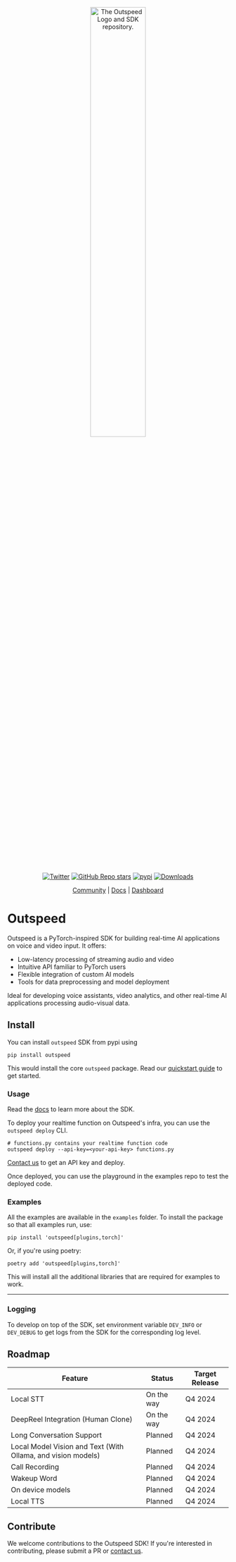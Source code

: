 <div align="center">

<p align="center">
  <picture>
  <source media="(prefers-color-scheme: dark)" srcset="/.github/outspeed_dark.jpg">
  <source media="(prefers-color-scheme: light)" srcset="/.github/outspeed_light.jpg">
  <img style="width:50%;" alt="The Outspeed Logo and SDK repository." src="https://raw.githubusercontent.com/outspeed/outspeed/main/.github/banner_light.png" width="50%">
  </picture>
</p>

[![Twitter](https://img.shields.io/twitter/url/https/twitter.com/outspeed.svg?style=social&label=Follow%20%40outspeedAI)](https://twitter.com/outspeedAI) [![GitHub Repo stars](https://img.shields.io/github/stars/outspeed-ai/outspeed?style=social)](https://github.com/outspeed-ai/outspeed)
[![pypi](https://img.shields.io/pypi/v/outspeed.svg)](https://pypi.python.org/pypi/outspeed)
[![Downloads](https://static.pepy.tech/badge/outspeed/month)](https://pepy.tech/project/outspeed)

[Community](https://discord.gg/cmffw6syvp) | [Docs](https://docs.outspeed.com) | [Dashboard](https://app.outspeed.com)

</div>

# Outspeed

Outspeed is a PyTorch-inspired SDK for building real-time AI applications on voice and video input. It offers:

- Low-latency processing of streaming audio and video
- Intuitive API familiar to PyTorch users
- Flexible integration of custom AI models
- Tools for data preprocessing and model deployment

Ideal for developing voice assistants, video analytics, and other real-time AI applications processing audio-visual data.

## Install

You can install `outspeed` SDK from pypi using

```
pip install outspeed
```

This would install the core `outspeed` package.
Read our [quickstart guide](https://docs.outspeed.com/examples/quickstart) to get started.

### Usage

Read the [docs](http://docs.outspeed.com) to learn more about the SDK.

To deploy your realtime function on Outspeed's infra, you can use the `outspeed deploy` CLI.

```
# functions.py contains your realtime function code
outspeed deploy --api-key=<your-api-key> functions.py
```

[Contact us](mailto:contact@outspeed.com) to get an API key and deploy.

Once deployed, you can use the playground in the examples repo to test the deployed code.

### Examples

All the examples are available in the `examples` folder.
To install the package so that all examples run, use:

```
pip install 'outspeed[plugins,torch]'
```

Or, if you're using poetry:

```
poetry add 'outspeed[plugins,torch]'
```

This will install all the additional libraries that are required for examples to work.

---

### Logging

To develop on top of the SDK, set environment variable `DEV_INFO` or `DEV_DEBUG` to get logs from the SDK for the corresponding log level.

## Roadmap

| Feature                                                      | Status     | Target Release |
| ------------------------------------------------------------ | ---------- | -------------- |
| Local STT                                                    | On the way | Q4 2024        |
| DeepReel Integration (Human Clone)                           | On the way | Q4 2024        |
| Long Conversation Support                                    | Planned    | Q4 2024        |
| Local Model Vision and Text (With Ollama, and vision models) | Planned    | Q4 2024        |
| Call Recording                                               | Planned    | Q4 2024        |
| Wakeup Word                                                  | Planned    | Q4 2024        |
| On device models                                             | Planned    | Q4 2024        |
| Local TTS                                                    | Planned    | Q4 2024        |

## Contribute

We welcome contributions to the Outspeed SDK! If you're interested in contributing, please submit a PR or [contact us](mailto:contact@outspeed.com).
